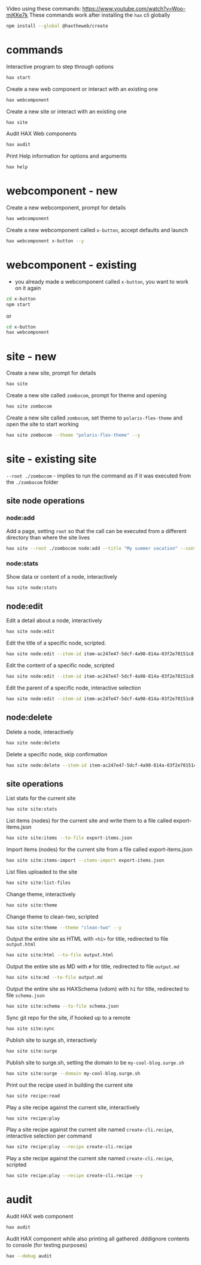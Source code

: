 Video using these commands: https://www.youtube.com/watch?v=Woo-mjKKe7k
These commands work after installing the `hax` cli globally
```bash
npm install --global @haxtheweb/create
```
# commands
Interactive program to step through options
```bash
hax start
```
Create a new web component or interact with an existing one
```bash
hax webcomponent
```
Create a new site or interact with an existing one
```bash
hax site
```
Audit HAX Web components
```bash
hax audit
```
Print Help information for options and arguments
```bash
hax help
```

# webcomponent - new
Create a new webcomponent, prompt for details
```bash
hax webcomponent
```
Create a new webcomponent called `x-button`, accept defaults and launch
```bash
hax webcomponent x-button --y
```
# webcomponent - existing
- you already made a webcomponent called `x-button`, you want to work on it again
```bash
cd x-button
npm start
```
or
```bash
cd x-button
hax webcomponent
```
# site - new
Create a new site, prompt for details
```bash
hax site
```
Create a new site called `zombocom`, prompt for theme and opening
```bash
hax site zombocom
```
Create a new site called `zombocom`, set theme to `polaris-flex-theme` and open the site to start working
```bash
hax site zombocom --theme "polaris-flex-theme" --y
```
# site - existing site
`--root ./zombocom` - implies to run the command as if it was executed from the `./zombocom` folder
## site node operations
### node:add
Add a page, setting `root` so that the call can be executed from a different directory than where the site lives
```bash
hax site --root ./zombocom node:add --title "My summer vacation" --content "<p>This is an awesome blog post I am writing about my vacation.</p>" --y
```
### node:stats
Show data or content of a node, interactively
```bash
hax site node:stats
```
## node:edit
Edit a detail about a node, interactively
```bash
hax site node:edit
```
Edit the title of a specific node, scripted.
```bash
hax site node:edit --item-id item-ac247e47-5dcf-4a98-814a-03f2e70151c8 --node-op title --title "my new title"
```
Edit the content of a specific node, scripted
```bash
hax site node:edit --item-id item-ac247e47-5dcf-4a98-814a-03f2e70151c8 --node-op content --content "<p>This is the new content</p><stop-note></stop-note>"
```
Edit the parent of a specific node, interactive selection
```bash
hax site node:edit --item-id item-ac247e47-5dcf-4a98-814a-03f2e70151c8 --node-op parent
```
## node:delete
Delete a node, interactively
```bash
hax site node:delete
```
Delete a specific node, skip confirmation
```bash
hax site node:delete --item-id item-ac247e47-5dcf-4a98-814a-03f2e70151c8 --y
```
## site operations
List stats for the current site
```bash
hax site site:stats
```
List items (nodes) for the current site and write them to a file called export-items.json
```bash
hax site site:items --to-file export-items.json
```
Import items (nodes) for the current site from a file called export-items.json
```bash
hax site site:items-import --items-import export-items.json
```
List files uploaded to the site
```bash
hax site site:list-files
```
Change theme, interactively
```bash
hax site site:theme
```
Change theme to clean-two, scripted
```bash
hax site site:theme --theme "clean-two" --y
```
Output the entire site as HTML with `<h1>` for title, redirected to file `output.html`
```bash
hax site site:html --to-file output.html
```
Output the entire site as MD with `#` for title, redirected to file `output.md`
```bash
hax site site:md --to-file output.md
```
Output the entire site as HAXSchema (vdom) with `h1` for title, redirected to file `schema.json`
```bash
hax site site:schema --to-file schema.json
```
Sync git repo for the site, if hooked up to a remote
```bash
hax site site:sync
```
Publish site to surge.sh, interactively
```bash
hax site site:surge
```
Publish site to surge.sh, setting the domain to be `my-cool-blog.surge.sh`
```bash
hax site site:surge --domain my-cool-blog.surge.sh
```
Print out the recipe used in building the current site
```bash
hax site recipe:read
```
Play a site recipe against the current site, interactively
```bash
hax site recipe:play
```
Play a site recipe against the current site named `create-cli.recipe`, interactive selection per command
```bash
hax site recipe:play --recipe create-cli.recipe 
```
Play a site recipe against the current site named `create-cli.recipe`, scripted
```bash
hax site recipe:play --recipe create-cli.recipe --y
```
# audit
Audit HAX web component
```bash
hax audit
```
Audit HAX component while also printing all gathered .dddignore contents to console (for testing purposes)
```bash
hax --debug audit
```